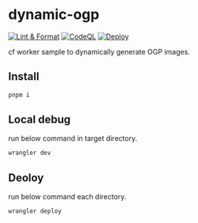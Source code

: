 # dynamic-ogp
[![Lint & Format](https://github.com/blck-snwmn/dynamic-ogp/actions/workflows/lintformat.yaml/badge.svg)](https://github.com/blck-snwmn/dynamic-ogp/actions/workflows/lintformat.yaml)
[![CodeQL](https://github.com/blck-snwmn/dynamic-ogp/actions/workflows/github-code-scanning/codeql/badge.svg)](https://github.com/blck-snwmn/dynamic-ogp/actions/workflows/github-code-scanning/codeql)
[![Deploy](https://github.com/blck-snwmn/dynamic-ogp/actions/workflows/deploy.yaml/badge.svg)](https://github.com/blck-snwmn/dynamic-ogp/actions/workflows/deploy.yaml)

cf worker sample to dynamically generate OGP images.

## Install
```bash
pnpm i
```

## Local debug
run below command in target directory.
```bash
wrangler dev
```

## Deoloy
run below command each directory.
```bash
wrangler deploy
```
